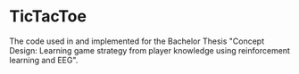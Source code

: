 # TicTacToe

The code used in and implemented for the Bachelor Thesis "Concept Design: Learning game strategy from player knowledge using reinforcement learning and EEG".
